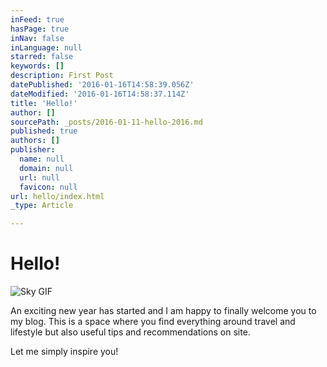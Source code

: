 ```yaml
---
inFeed: true
hasPage: true
inNav: false
inLanguage: null
starred: false
keywords: []
description: First Post
datePublished: '2016-01-16T14:58:39.056Z'
dateModified: '2016-01-16T14:58:37.114Z'
title: 'Hello!'
author: []
sourcePath: _posts/2016-01-11-hello-2016.md
published: true
authors: []
publisher:
  name: null
  domain: null
  url: null
  favicon: null
url: hello/index.html
_type: Article

---
```

# Hello!
![Sky GIF](https://s3-us-west-2.amazonaws.com/the-grid-img/p/d73bfb4204c60f4d23bbe43f736331098332b466.gif)

An exciting new year has started and I am happy to finally welcome you to my blog. This is a space where you find everything around travel and lifestyle but also useful tips and recommendations on site. 

Let me simply inspire you!